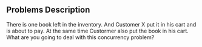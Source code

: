 ## Problems Description
There is one book left in the inventory. And Customer X put it in his cart and is about to pay. At the same time Custormer 
also put the book in his cart. What are you going to deal with this concurrency problem? 

